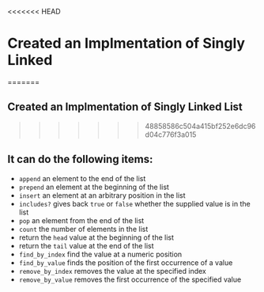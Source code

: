 <<<<<<< HEAD
# Created an Implmentation of Singly Linked
=======
## Created an Implmentation of Singly Linked List
>>>>>>> 48858586c504a415bf252e6dc96d04c776f3a015

## It can do the following items:


* `append` an element to the end of the list
* `prepend` an element at the beginning of the list
* `insert` an element at an arbitrary position in the list
* `includes?` gives back `true` or `false` whether the supplied value is in the list
* `pop` an element from the end of the list
* `count` the number of elements in the list
* return the `head` value at the beginning of the list
* return the `tail` value at the end of the list
* `find_by_index` find the value at a numeric position
* `find_by_value` finds the position of the first occurrence of a value
* `remove_by_index` removes the value at the specified index
* `remove_by_value` removes the first occurrence of the specified value
